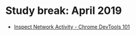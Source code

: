 # Study break: April 2019

- [Inspect Network Activity - Chrome DevTools 101](https://www.youtube.com/watch?v=e1gAyQuIFQo)
